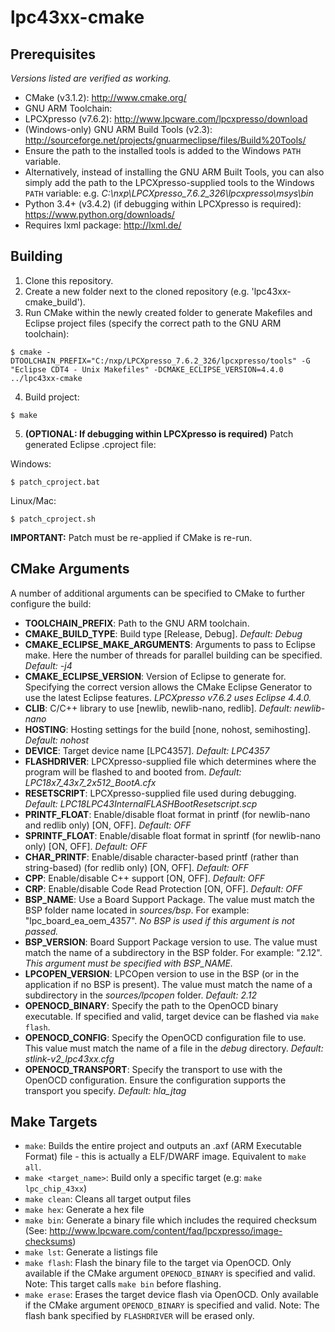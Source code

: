 # lpc43xx-cmake
## Prerequisites
*Versions listed are verified as working.*
* CMake (v3.1.2): http://www.cmake.org/
* GNU ARM Toolchain:
 * LPCXpresso (v7.6.2): http://www.lpcware.com/lpcxpresso/download
* (Windows-only) GNU ARM Build Tools (v2.3): http://sourceforge.net/projects/gnuarmeclipse/files/Build%20Tools/
 * Ensure the path to the installed tools is added to the Windows `PATH` variable.
 * Alternatively, instead of installing the GNU ARM Built Tools, you can also simply add the path to the LPCXpresso-supplied tools to the Windows `PATH` variable: e.g. *C:\nxp\LPCXpresso_7.6.2_326\lpcxpresso\msys\bin*
* Python 3.4+ (v3.4.2) (if debugging within LPCXpresso is required): https://www.python.org/downloads/
 * Requires lxml package: http://lxml.de/

## Building
1) Clone this repository.  
2) Create a new folder next to the cloned repository (e.g. 'lpc43xx-cmake_build').  
3) Run CMake within the newly created folder to generate Makefiles and Eclipse project files (specify the correct path to the GNU ARM toolchain):  
```
$ cmake -DTOOLCHAIN_PREFIX="C:/nxp/LPCXpresso_7.6.2_326/lpcxpresso/tools" -G "Eclipse CDT4 - Unix Makefiles" -DCMAKE_ECLIPSE_VERSION=4.4.0 ../lpc43xx-cmake
```
4) Build project:  
```
$ make
```
5) **(OPTIONAL: If debugging within LPCXpresso is required)** Patch generated Eclipse .cproject file:  

Windows:
```
$ patch_cproject.bat
```
Linux/Mac:
```
$ patch_cproject.sh
```
**IMPORTANT:** Patch must be re-applied if CMake is re-run.

## CMake Arguments
A number of additional arguments can be specified to CMake to further configure the build:
* **TOOLCHAIN_PREFIX**: Path to the GNU ARM toolchain.
* **CMAKE_BUILD_TYPE**: Build type [Release, Debug]. *Default: Debug*
* **CMAKE_ECLIPSE_MAKE_ARGUMENTS**: Arguments to pass to Eclipse make. Here the number of threads for parallel building can be specified. *Default: -j4*
* **CMAKE_ECLIPSE_VERSION**: Version of Eclipse to generate for. Specifying the correct version allows the CMake Eclipse Generator to use the latest Eclipse features. *LPCXpresso v7.6.2 uses Eclipse 4.4.0.*
* **CLIB**: C/C++ library to use [newlib, newlib-nano, redlib]. *Default: newlib-nano*
* **HOSTING**: Hosting settings for the build [none, nohost, semihosting]. *Default: nohost*
* **DEVICE**: Target device name [LPC4357]. *Default: LPC4357*
* **FLASHDRIVER**: LPCXpresso-supplied file which determines where the program will be flashed to and booted from. *Default: LPC18x7_43x7_2x512_BootA.cfx*
* **RESETSCRIPT**: LPCXpresso-supplied file used during debugging. *Default: LPC18LPC43InternalFLASHBootResetscript.scp*
* **PRINTF_FLOAT**: Enable/disable float format in printf (for newlib-nano and redlib only) [ON, OFF]. *Default: OFF*
* **SPRINTF_FLOAT**: Enable/disable float format in sprintf (for newlib-nano only) [ON, OFF]. *Default: OFF*
* **CHAR_PRINTF**: Enable/disable character-based printf (rather than string-based) (for redlib only) [ON, OFF]. *Default: OFF*
* **CPP**: Enable/disable C++ support [ON, OFF]. *Default: OFF*
* **CRP**: Enable/disable Code Read Protection [ON, OFF]. *Default: OFF*
* **BSP_NAME**: Use a Board Support Package. The value must match the BSP folder name located in *sources/bsp*. For example: "lpc_board_ea_oem_4357". *No BSP is used if this argument is not passed.*
* **BSP_VERSION**: Board Support Package version to use. The value must match the name of a subdirectory in the BSP folder. For example: "2.12". *This argument must be specified with BSP_NAME.*
* **LPCOPEN_VERSION**: LPCOpen version to use in the BSP (or in the application if no BSP is present). The value must match the name of a subdirectory in the *sources/lpcopen* folder. *Default: 2.12*
* **OPENOCD_BINARY**: Specify the path to the OpenOCD binary executable. If specified and valid, target device can be flashed via ```make flash```.
* **OPENOCD_CONFIG**: Specify the OpenOCD configuration file to use. This value must match the name of a file in the *debug* directory. *Default: stlink-v2_lpc43xx.cfg*
* **OPENOCD_TRANSPORT**: Specify the transport to use with the OpenOCD configuration. Ensure the configuration supports the transport you specify. *Default: hla_jtag*

## Make Targets
* ```make```: Builds the entire project and outputs an .axf (ARM Executable Format) file - this is actually a ELF/DWARF image. Equivalent to ```make all```.
* ```make <target_name>```: Build only a specific target (e.g: ```make lpc_chip_43xx```)
* ```make clean```: Cleans all target output files
* ```make hex```: Generate a hex file
* ```make bin```: Generate a binary file which includes the required checksum (See: http://www.lpcware.com/content/faq/lpcxpresso/image-checksums)
* ```make lst```: Generate a listings file
* ```make flash```: Flash the binary file to the target via OpenOCD. Only available if the CMake argument ```OPENOCD_BINARY``` is specified and valid. Note: This target calls ```make bin``` before flashing.
* ```make erase```: Erases the target device flash via OpenOCD. Only available if the CMake argument ```OPENOCD_BINARY``` is specified and valid. Note: The flash bank specified by ```FLASHDRIVER``` will be erased only.